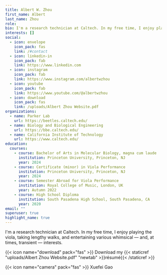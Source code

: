 ```yaml
---
title: Albert W. Zhou
first_name: Albert
last_name: Zhou
role: 
bio: I'm a research technician at Caltech. In my free time, I enjoy playing the viola, taking lengthy walks, and entertaining various whimsical — and, at times, transient — interests.
interests: []
social:
  - icon: envelope
    icon_pack: fas
    link: /#contact
  - icon: linkedin-in
    icon_pack: fab
    link: https://www.linkedin.com
  - icon: instagram
    icon_pack: fab
    link: https://www.instagram.com/albertwzhou
  - icon: youtube
    icon_pack: fab
    link: https://www.youtube.com/@albertwzhou
  - icon: download
    icon_pack: fas
    link: /uploads/Albert Zhou Website.pdf
organizations:
  - name: Parker Lab
    url: https://beetles.caltech.edu/
  - name: Biology and Biological Engineering
    url: https://bbe.caltech.edu/
  - name: California Institute of Technology
    url: https://www.caltech.edu/
education:
  courses:
    - course: Bachelor of Arts in Molecular Biology, magna cum laude
      institution: Princeton University, Princeton, NJ
      year: 2024
    - course: Certificate (minor) in Viola Performance
      institution: Princeton University, Princeton, NJ
      year: 2024
    - course: Semester Abroad for Viola Performance
      institution: Royal College of Music, London, UK
      year: Autumn 2022
    - course: High School Diploma
      institution: South Pasadena High School, South Pasadena, CA
      year: 2020
email: ""
superuser: true
highlight_name: true
---
```

I'm a research technician at Caltech. In my free time, I enjoy playing the viola, taking lengthy walks, and entertaining various whimsical — and, at times, transient — interests.

{{< icon name="download" pack="fas" >}} Download my {{< staticref "uploads/Albert Zhou Website.pdf" "newtab" >}}résumé{{< /staticref >}}

{{< icon name="camera" pack="fas" >}} Xuefei Gao

